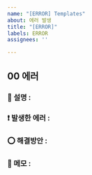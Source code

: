 ```yaml
---
name: "[ERROR] Templates"
about: 에러 발생
title: "[ERROR]"
labels: ERROR
assignees: ''

---
```


## 00 에러

### 📄 설명 : 


### ❗️ 발생한 에러 : 

### ⭕️ 해결방안 :


### 📝 메모 :
